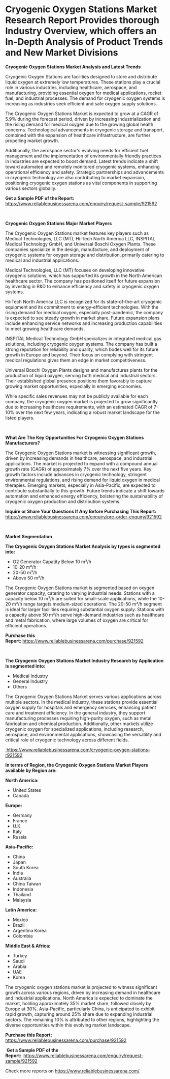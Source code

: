 <p><h1>Cryogenic Oxygen Stations Market Research Report Provides thorough Industry Overview, which offers an In-Depth Analysis of Product Trends and New Market Divisions</h1></p><p><strong>Cryogenic Oxygen Stations Market Analysis and Latest Trends</strong></p>
<p><p>Cryogenic Oxygen Stations are facilities designed to store and distribute liquid oxygen at extremely low temperatures. These stations play a crucial role in various industries, including healthcare, aerospace, and manufacturing, providing essential oxygen for medical applications, rocket fuel, and industrial processes. The demand for cryogenic oxygen systems is increasing as industries seek efficient and safe oxygen supply solutions.</p><p>The Cryogenic Oxygen Stations Market is expected to grow at a CAGR of 5.9% during the forecast period, driven by increasing industrialization and the rising demand for medical oxygen due to the growing global health concerns. Technological advancements in cryogenic storage and transport, combined with the expansion of healthcare infrastructure, are further propelling market growth. </p><p>Additionally, the aerospace sector's evolving needs for efficient fuel management and the implementation of environmentally friendly practices in industries are expected to boost demand. Latest trends indicate a shift toward automated and remotely monitored cryogenic systems, enhancing operational efficiency and safety. Strategic partnerships and advancements in cryogenic technology are also contributing to market expansion, positioning cryogenic oxygen stations as vital components in supporting various sectors globally.</p></p>
<p><strong>Get a Sample PDF of the Report:&nbsp;</strong> <a href="https://www.reliablebusinessarena.com/enquiry/request-sample/921592?utm_campaign=2517&utm_medium=2&utm_source=Github&utm_content=ia&utm_term=07032025&utm_id=cryogenic-oxygen-stations">https://www.reliablebusinessarena.com/enquiry/request-sample/921592</a></p>
<p>&nbsp;</p>
<p><strong>Cryogenic Oxygen Stations Major Market Players</strong></p>
<p><p>The Cryogenic Oxygen Stations market features key players such as Medical Technologies, LLC (MT), Hi-Tech North America LLC, INSPITAL Medical Technology GmbH, and Universal Boschi Oxygen Plants. These companies specialize in the design, manufacture, and deployment of cryogenic systems for oxygen storage and distribution, primarily catering to medical and industrial applications.</p><p>Medical Technologies, LLC (MT) focuses on developing innovative cryogenic solutions, which has supported its growth in the North American healthcare sector. The company has positioned itself for future expansion by investing in R&D to enhance efficiency and safety in cryogenic oxygen systems.</p><p>Hi-Tech North America LLC is recognized for its state-of-the-art cryogenic equipment and its commitment to energy-efficient technologies. With the rising demand for medical oxygen, especially post-pandemic, the company is expected to see steady growth in market share. Future expansion plans include enhancing service networks and increasing production capabilities to meet growing healthcare demands.</p><p>INSPITAL Medical Technology GmbH specializes in integrated medical gas solutions, including cryogenic oxygen systems. The company has built a strong reputation for reliability and quality, which bodes well for its future growth in Europe and beyond. Their focus on complying with stringent medical regulations gives them an edge in market competitiveness.</p><p>Universal Boschi Oxygen Plants designs and manufactures plants for the production of liquid oxygen, serving both medical and industrial sectors. Their established global presence positions them favorably to capture growing market opportunities, especially in emerging economies.</p><p>While specific sales revenues may not be publicly available for each company, the cryogenic oxygen market is projected to grow significantly due to increasing healthcare requirements, with an estimated CAGR of 7-10% over the next few years, indicating a robust market landscape for the listed players.</p></p>
<p>&nbsp;</p>
<p><strong>What Are The Key Opportunities For Cryogenic Oxygen Stations Manufacturers?</strong></p>
<p><p>The Cryogenic Oxygen Stations market is witnessing significant growth, driven by increasing demands in healthcare, aerospace, and industrial applications. The market is projected to expand with a compound annual growth rate (CAGR) of approximately 7% over the next five years. Key growth factors include advances in cryogenic technology, stringent environmental regulations, and rising demand for liquid oxygen in medical therapies. Emerging markets, especially in Asia-Pacific, are expected to contribute substantially to this growth. Future trends indicate a shift towards automation and enhanced energy efficiency, bolstering the sustainability of cryogenic oxygen production and distribution systems.</p></p>
<p><strong>Inquire or Share Your Questions If Any Before Purchasing This Report:</strong> <a href="https://www.reliablebusinessarena.com/enquiry/pre-order-enquiry/921592?utm_campaign=2517&utm_medium=2&utm_source=Github&utm_content=ia&utm_term=07032025&utm_id=cryogenic-oxygen-stations">https://www.reliablebusinessarena.com/enquiry/pre-order-enquiry/921592</a></p>
<p>&nbsp;</p>
<p><strong>Market Segmentation</strong></p>
<p><strong>The Cryogenic Oxygen Stations Market Analysis by types is segmented into:</strong></p>
<p><ul><li>O2 Generator Capatity Below 10 m³/h</li><li>10-20 m³/h</li><li>20-50 m³/h</li><li>Above 50 m³/h</li></ul></p>
<p><p>The Cryogenic Oxygen Stations market is segmented based on oxygen generator capacity, catering to varying industrial needs. Stations with a capacity below 10 m³/h are suited for small-scale applications, while the 10-20 m³/h range targets medium-sized operations. The 20-50 m³/h segment is ideal for larger facilities requiring substantial oxygen supply. Stations with a capacity above 50 m³/h serve high-demand industries such as healthcare and metal fabrication, where large volumes of oxygen are critical for efficient operations.</p></p>
<p><strong>Purchase this Report:&nbsp;</strong><a href="https://www.reliablebusinessarena.com/purchase/921592?utm_campaign=2517&utm_medium=2&utm_source=Github&utm_content=ia&utm_term=07032025&utm_id=cryogenic-oxygen-stations">https://www.reliablebusinessarena.com/purchase/921592</a></p>
<p>&nbsp;</p>
<p><strong>The Cryogenic Oxygen Stations Market Industry Research by Application is segmented into:</strong></p>
<p><ul><li>Medical Industry</li><li>General Industry</li><li>Others</li></ul></p>
<p><p>The Cryogenic Oxygen Stations Market serves various applications across multiple sectors. In the medical industry, these stations provide essential oxygen supply for hospitals and emergency services, enhancing patient care and treatment efficiency. In the general industry, they support manufacturing processes requiring high-purity oxygen, such as metal fabrication and chemical production. Additionally, other markets utilize cryogenic oxygen for specialized applications, including research, aerospace, and environmental applications, showcasing the versatility and critical role of cryogenic technology across different fields.</p></p>
<p><a href="https://www.reliablebusinessarena.com/cryogenic-oxygen-stations-r921592?utm_campaign=2517&utm_medium=2&utm_source=Github&utm_content=ia&utm_term=07032025&utm_id=cryogenic-oxygen-stations">&nbsp;https://www.reliablebusinessarena.com/cryogenic-oxygen-stations-r921592</a></p>
<p><strong>In terms of Region, the Cryogenic Oxygen Stations Market Players available by Region are:</strong></p>
<p>
    <p> <strong> North America: </strong>
        <ul>
            <li>United States</li>
            <li>Canada</li>
        </ul>
        </p> 
    <p> <strong> Europe: </strong>
        <ul>
            <li>Germany</li>
            <li>France</li>
            <li>U.K.</li>
            <li>Italy</li>
            <li>Russia</li>
        </ul>
        </p> 
    <p> <strong> Asia-Pacific: </strong>
        <ul>
            <li>China</li>
            <li>Japan</li>
            <li>South Korea</li>
            <li>India</li>
            <li>Australia</li>
            <li>China Taiwan</li>
            <li>Indonesia</li>
            <li>Thailand</li>
            <li>Malaysia</li>
        </ul>
        </p> 
    <p> <strong> Latin America: </strong>
        <ul>
            <li>Mexico</li>
            <li>Brazil</li>
            <li>Argentina Korea</li>
            <li>Colombia</li>
        </ul>
        </p> 
    <p> <strong> Middle East & Africa: </strong>
        <ul>
            <li>Turkey</li>
            <li>Saudi</li>
            <li>Arabia</li>
            <li>UAE</li>
            <li>Korea</li>
        </ul>
    </p>
    </p>
<p><p>The cryogenic oxygen stations market is projected to witness significant growth across various regions, driven by increasing demand in healthcare and industrial applications. North America is expected to dominate the market, holding approximately 35% market share, followed closely by Europe at 30%. Asia-Pacific, particularly China, is anticipated to exhibit rapid growth, capturing around 25% share due to expanding industrial sectors. The remaining 10% is attributed to other regions, highlighting the diverse opportunities within this evolving market landscape.</p></p>
<p><strong>Purchase this Report: </strong><a href="https://www.reliablebusinessarena.com/purchase/921592?utm_campaign=2517&utm_medium=2&utm_source=Github&utm_content=ia&utm_term=07032025&utm_id=cryogenic-oxygen-stations">https://www.reliablebusinessarena.com/purchase/921592</a></p>
<p>&nbsp;<strong>Get a Sample PDF of the Report:&nbsp;&nbsp;</strong><a href="https://www.reliablebusinessarena.com/enquiry/request-sample/921592?utm_campaign=2517&utm_medium=2&utm_source=Github&utm_content=ia&utm_term=07032025&utm_id=cryogenic-oxygen-stations">https://www.reliablebusinessarena.com/enquiry/request-sample/921592</a></p>
<p><strong></strong></p>
<p>Check more reports on <a href="https://www.reliablebusinessarena.com/?utm_campaign=2517&utm_medium=2&utm_source=Github&utm_content=ia&utm_term=07032025&utm_id=cryogenic-oxygen-stations">https://www.reliablebusinessarena.com/</a></p>